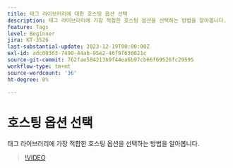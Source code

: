 ```yaml
---
title: 태그 라이브러리에 대한 호스팅 옵션 선택
description: 태그 라이브러리에 가장 적합한 호스팅 옵션을 선택하는 방법을 알아봅니다.
feature: Tags
level: Beginner
jira: KT-3526
last-substantial-update: 2023-12-19T00:00:00Z
exl-id: adc00363-7490-44ab-95e2-46f9f630021c
source-git-commit: 762fae584213b9f44ea6b97cb66f69526fc29595
workflow-type: tm+mt
source-wordcount: '36'
ht-degree: 0%

---
```


# 호스팅 옵션 선택

태그 라이브러리에 가장 적합한 호스팅 옵션을 선택하는 방법을 알아봅니다.

>[!VIDEO](https://video.tv.adobe.com/v/28728/?learn=on)
